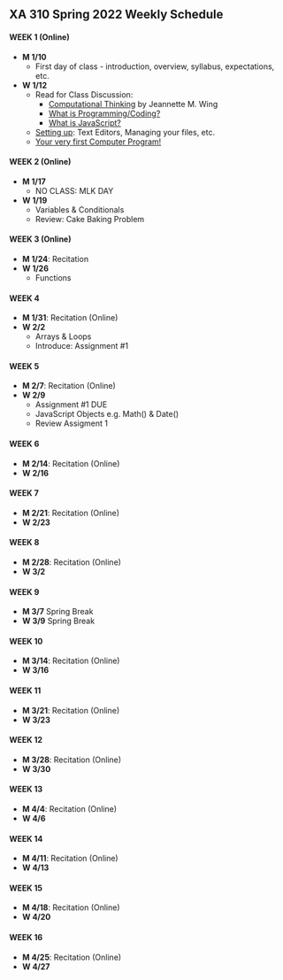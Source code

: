 ## XA 310 Spring 2022 Weekly Schedule



#### WEEK 1 (Online)
- **M	1/10**
  - First day of class - introduction, overview, syllabus, expectations, etc. 
- **W	1/12**
  - Read for Class Discussion: 
    - [Computational Thinking](https://www.cs.cmu.edu/afs/cs/usr/wing/www/publications/Wing06.pdf)  by Jeannette M. Wing
    - [What is Programming/Coding?](https://hackr.io/blog/what-is-programming)
    - [What is JavaScript?](https://www.youtube.com/watch?v=nItSSTwBvSU) 
  - [Setting up](/Documents/settingup.md): Text Editors, Managing your files, etc. 
  - [Your very first Computer Program!](/Documents/firstprogram.md)    

#### WEEK 2 (Online)

- **M	1/17**
  - NO CLASS: MLK DAY
- **W	1/19**
  - Variables & Conditionals
  - Review: Cake Baking Problem

#### WEEK 3 (Online)
- **M	1/24**: Recitation 
- **W	1/26**
  - Functions
  

#### WEEK 4 

- **M	1/31**: Recitation (Online)
- **W	2/2**
  - Arrays & Loops
  - Introduce: Assignment #1

#### WEEK 5
- **M	2/7**: Recitation (Online)
- **W	2/9**
  - Assignment #1 DUE
  - JavaScript Objects e.g. Math() & Date()
  - Review Assigment 1

#### WEEK 6
- **M	2/14**: Recitation (Online)
- **W	2/16**

#### WEEK 7
- **M	2/21**: Recitation (Online)
- **W	2/23**

#### WEEK 8 
- **M	2/28**: Recitation (Online)
- **W	3/2**

#### WEEK 9
- **M	3/7** Spring Break
- **W	3/9** Spring Break

#### WEEK 10
- **M	3/14**: Recitation (Online)
- **W	3/16**

#### WEEK 11
- **M	3/21**: Recitation (Online)
- **W	3/23**
#### WEEK 12
- **M	3/28**: Recitation (Online)
- **W	3/30**

#### WEEK 13
- **M	4/4**: Recitation (Online)
- **W	4/6**

#### WEEK 14
- **M	4/11**: Recitation (Online)
- **W	4/13**
#### WEEK 15
- **M	4/18**: Recitation (Online)
- **W	4/20**

#### WEEK 16
- **M	4/25**: Recitation (Online)
- **W	4/27**

